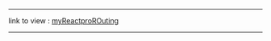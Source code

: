 

************************************************************************
link to view : [myReactproROuting](https://majestic-rabanadas-b93b45.netlify.app)
************************************************************************

